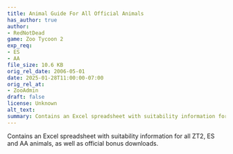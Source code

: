 ```yaml
---
title: Animal Guide For All Official Animals
has_author: true
author: 
- RedNotDead
game: Zoo Tycoon 2
exp_req: 
- ES
- AA
file_size: 10.6 KB
orig_rel_date: 2006-05-01
date: 2025-01-28T11:00:00-07:00
orig_rel_at: 
- ZooAdmin
draft: false
license: Unknown
alt_text: 
summary: Contains an Excel spreadsheet with suitability information for all ZT2, ES and AA animals, as well as official bonus downloads.
---
```

Contains an Excel spreadsheet with suitability information for all ZT2, ES and AA animals, as well as official bonus downloads.
